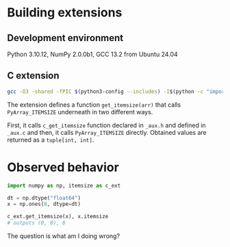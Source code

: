 # Building extensions

## Development environment

Python 3.10.12, NumPy 2.0.0b1, GCC 13.2 from Ubuntu 24.04 

## C extension

```sh
gcc -O3 -shared -fPIC $(python3-config --includes) -I$(python -c "import numpy as np; print(np.get_include())") -DNPY_NO_DEPRECATED_API ext.c _aux.c -o itemsize.so
```

The extension defines a function `get_itemsize(arr)` that calls `PyArray_ITEMSIZE` underneath in two different ways.

First, it calls `c_get_itemsize` function declared in `_aux.h` and defined in `_aux.c` and then, it calls `PyArray_ITEMSIZE`
directly. Obtained values are returned as a `tuple[int, int]`.


# Observed behavior

```python
import numpy as np, itemsize as c_ext

dt = np.dtype("float64")
x = np.ones(8, dtype=dt)

c_ext.get_itemsize(x), x.itemsize
# outputs (0, 8), 8
```

The question is what am I doing wrong?